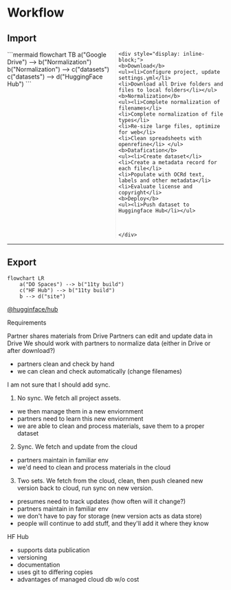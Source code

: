 # Workflow 

## Import 
<div style="-webkit-column-count: 2; -moz-column-count: 2; column-count: 2; -webkit-column-rule: 1px dotted #e0e0e0; -moz-column-rule: 1px dotted #e0e0e0; column-rule: 1px dotted #e0e0e0;">
    <div style="display: inline-block;">
```mermaid
flowchart TB
    a("Google Drive") --> b("Normalization")
    b("Normalization") --> c("datasets")
    c("datasets") --> d("HuggingFace Hub")
```
    </div>

    <div style="display: inline-block;">
    <b>Download</b>
    <ul><li>Configure project, update settings.yml</li>
    <li>Download all Drive folders and files to local folders</li></ul>
    <b>Normalization</b>
    <ul><li>Complete normalization of filenames</li> 
    <li>Complete normalization of file types</li>
    <li>Re-size large files, optimize for web</li>
    <li>Clean spreadsheets with openrefine</li> </ul>
    <b>Datafication</b>
    <ul><li>Create dataset</li> 
    <li>Create a metadata record for each file</li> 
    <li>Populate with OCRd text, labels and other metadata</li>
    <li>Evaluate license and copyright</li> 
    <b>Deploy</b>
    <ul><li>Push dataset to Huggingface Hub</li></ul>
    
    
    
    </div>
</div>

<hr>

## Export 
```mermaid
flowchart LR
    a("DO Spaces") --> b("11ty build")
    c("HF Hub") --> b("11ty build")
    b --> d("site")
```
[@hugginface/hub](https://huggingface.co/docs/huggingface.js/index)

Requirements 

Partner shares materials from Drive 
Partners can edit and update data in Drive
We should work with partners to normalize data (either in Drive or after download?)
- partners clean and check by hand
- we can clean and check automatically (change filenames)

I am not sure that I should add sync. 
1. No sync. We fetch all project assets.
- we then manage them in a new enviornment
- partners need to learn this new enviornment 
- we are able to clean and process materials, save them to a proper dataset 

2. Sync. We fetch and update from the cloud
- partners maintain in familiar env
- we'd need to clean and process materials in the cloud

3. Two sets. We fetch from the cloud, clean, then push cleaned new version back to cloud, run sync on new version.
- presumes need to track updates (how often will it change?)
- partners maintain in familiar env
- we don't have to pay for storage (new version acts as data store)
- people will continue to add stuff, and they'll add it where they know

HF Hub
- supports data publication
- versioning 
- documentation 
- uses git to differing copies 
- advantages of managed cloud db w/o cost